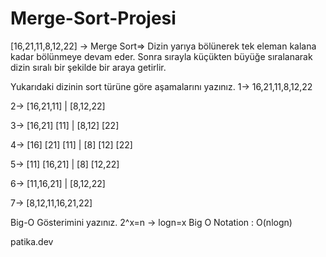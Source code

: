 # Merge-Sort-Projesi

[16,21,11,8,12,22] -> Merge Sort=> Dizin yarıya bölünerek tek eleman kalana kadar bölünmeye devam eder. Sonra sırayla küçükten büyüğe sıralanarak dizin sıralı bir şekilde bir araya getirlir.

Yukarıdaki dizinin sort türüne göre aşamalarını yazınız.
1-> 16,21,11,8,12,22

2-> [16,21,11] | [8,12,22]

3-> [16,21] [11] | [8,12] [22]

4-> [16] [21] [11] | [8] [12] [22]

5-> [11] [16,21] | [8] [12,22]

6-> [11,16,21] |  [8,12,22]

7-> [8,12,11,16,21,22]


Big-O Gösterimini yazınız.
2^x=n -> logn=x Big O Notation : O(nlogn)

patika.dev
